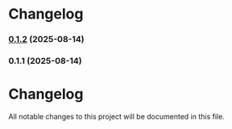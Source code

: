 # Changelog
### [0.1.2](https://github.com/devmattic/orbly/compare/v0.1.1...v0.1.2) (2025-08-14)

### 0.1.1 (2025-08-14)

# Changelog

All notable changes to this project will be documented in this file.